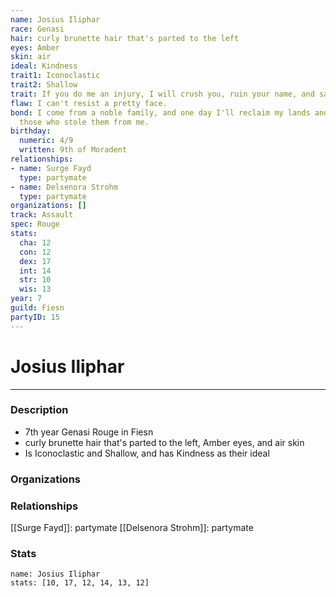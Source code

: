 ```yaml
---
name: Josius Iliphar
race: Genasi
hair: curly brunette hair that's parted to the left
eyes: Amber
skin: air
ideal: Kindness
trait1: Iconoclastic
trait2: Shallow
trait: If you do me an injury, I will crush you, ruin your name, and salt your fields.
flaw: I can't resist a pretty face.
bond: I come from a noble family, and one day I'll reclaim my lands and title from
  those who stole them from me.
birthday:
  numeric: 4/9
  written: 9th of Moradent
relationships:
- name: Surge Fayd
  type: partymate
- name: Delsenora Strohm
  type: partymate
organizations: []
track: Assault
spec: Rouge
stats:
  cha: 12
  con: 12
  dex: 17
  int: 14
  str: 10
  wis: 13
year: 7
guild: Fiesn
partyID: 15
---
```

# Josius Iliphar
---
### Description
- 7th year Genasi Rouge in Fiesn
- curly brunette hair that's parted to the left, Amber eyes, and air skin
- Is Iconoclastic and Shallow, and has Kindness as their ideal

### Organizations
### Relationships
[[Surge Fayd]]: partymate
[[Delsenora Strohm]]: partymate
### Stats
```statblock
name: Josius Iliphar
stats: [10, 17, 12, 14, 13, 12]
```